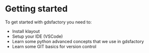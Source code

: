 # Getting started

To get started with gdsfactory you need to:

- Install klayout
- Setup your IDE (VSCode)
- Learn some python advanced concepts that we use in gdsfactory
- Learn some GIT basics for version control
